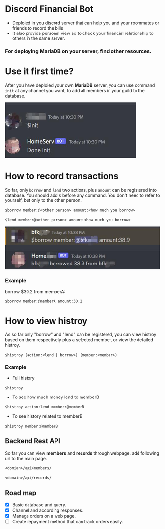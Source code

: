 # Discord Financial Bot
- Deploied in you discord server that can help you and your roommates or friends to record the bills
- It also provids personal view so to check your financial relationship to others in the same server.
### For deploying MariaDB on your server, find other resources.


# Use it first time?
After you have deploied your own **MariaDB** server, you can use command `init` at any channel you want, to add all members in your guild to the database. 

![init](media/init.jpg)

# How to record transactions
So far, only `borrow` and `lend` two actions, plus `amount` can be registered into database. You should add `$` before any command. You don't need to refer to yourself, but only to the other person.

`$borrow member:@<other person> amount:<how much you borrow>`
 
`$lend member:@<other person> amount:<how much you borrow>`

![borrow](media/borrow.jpg)

### Example
borrow $30.2 from memberA:


`$borrow member:@memberA amount:30.2`

# How to view histroy
As so far only "borrow" and "lend" can be registered, you can view histroy based on them respectively plus a selected member, or view the detailed histroy.

`$histroy (action:<lend | borrow>) (member:<member>)`

### Example
- Full history


`$histroy`

- To see how much money lend to memberB


`$histroy action:lend member:@memberB`

- To see history related to memberB


`$histroy member:@memberB`

## Backend Rest API
So far you can view **members** and **records** through webpage. add following url to the main page.


`<domian>/api/members/`


`<domain>/api/records/`

## Road map
- [x] Basic database and query.
- [x] Channel and according responses.
- [x] Manage orders on a web page.
- [ ] Create repayment method that can track orders easily.

